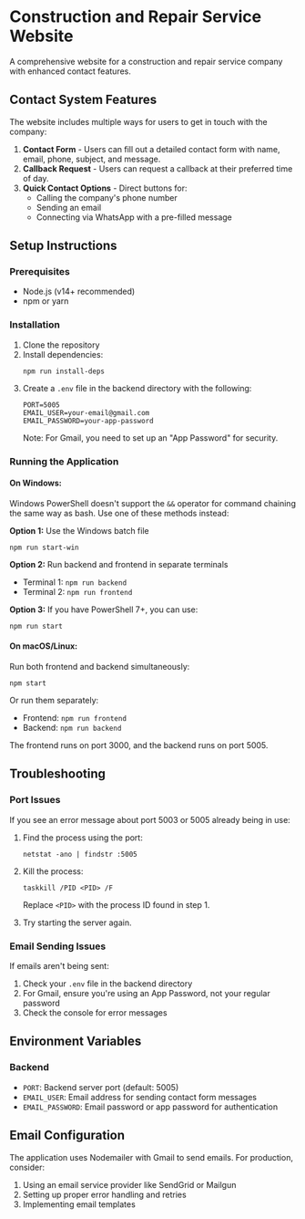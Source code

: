 # Construction and Repair Service Website

A comprehensive website for a construction and repair service company with enhanced contact features.

## Contact System Features

The website includes multiple ways for users to get in touch with the company:

1. **Contact Form** - Users can fill out a detailed contact form with name, email, phone, subject, and message.
2. **Callback Request** - Users can request a callback at their preferred time of day.
3. **Quick Contact Options** - Direct buttons for:
   - Calling the company's phone number
   - Sending an email
   - Connecting via WhatsApp with a pre-filled message

## Setup Instructions

### Prerequisites

- Node.js (v14+ recommended)
- npm or yarn

### Installation

1. Clone the repository
2. Install dependencies:
   ```
   npm run install-deps
   ```
3. Create a `.env` file in the backend directory with the following:
   ```
   PORT=5005
   EMAIL_USER=your-email@gmail.com
   EMAIL_PASSWORD=your-app-password
   ```
   Note: For Gmail, you need to set up an "App Password" for security.

### Running the Application

#### On Windows:

Windows PowerShell doesn't support the `&&` operator for command chaining the same way as bash. Use one of these methods instead:

**Option 1:** Use the Windows batch file

```
npm run start-win
```

**Option 2:** Run backend and frontend in separate terminals

- Terminal 1: `npm run backend`
- Terminal 2: `npm run frontend`

**Option 3:** If you have PowerShell 7+, you can use:

```
npm run start
```

#### On macOS/Linux:

Run both frontend and backend simultaneously:

```
npm start
```

Or run them separately:

- Frontend: `npm run frontend`
- Backend: `npm run backend`

The frontend runs on port 3000, and the backend runs on port 5005.

## Troubleshooting

### Port Issues

If you see an error message about port 5003 or 5005 already being in use:

1. Find the process using the port:

   ```
   netstat -ano | findstr :5005
   ```

2. Kill the process:

   ```
   taskkill /PID <PID> /F
   ```

   Replace `<PID>` with the process ID found in step 1.

3. Try starting the server again.

### Email Sending Issues

If emails aren't being sent:

1. Check your `.env` file in the backend directory
2. For Gmail, ensure you're using an App Password, not your regular password
3. Check the console for error messages

## Environment Variables

### Backend

- `PORT`: Backend server port (default: 5005)
- `EMAIL_USER`: Email address for sending contact form messages
- `EMAIL_PASSWORD`: Email password or app password for authentication

## Email Configuration

The application uses Nodemailer with Gmail to send emails. For production, consider:

1. Using an email service provider like SendGrid or Mailgun
2. Setting up proper error handling and retries
3. Implementing email templates
